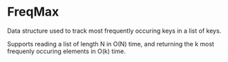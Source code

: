 # FreqMax

Data structure used to track most frequently occuring keys in a list of keys.

Supports reading a list of length N in O(N) time, and returning the k most frequenly occuring elements in O(k) time.
